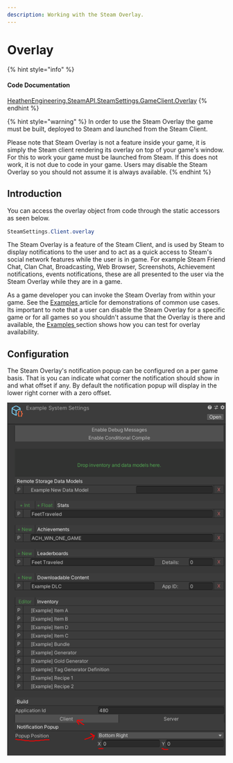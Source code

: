 ```yaml
---
description: Working with the Steam Overlay.
---
```


# Overlay

{% hint style="info" %}
#### Code Documentation

[HeathenEngineering.SteamAPI.SteamSettings.GameClient.Overlay](https://heathen-engineering.github.io/steamworks-v2-documentation/#CSharpClass:HeathenEngineering.SteamAPI.SteamSettings.GameClient.Overlay)
{% endhint %}

{% hint style="warning" %}
In order to use the Steam Overlay the game must be built, deployed to Steam and launched from the Steam Client.&#x20;

Please note that Steam Overlay is not a feature inside your game, it is simply the Steam client rendering its overlay on top of your game's window. For this to work your game must be launched from Steam. If this does not work, it is not due to code in your game. Users may disable the Steam Overlay so you should not assume it is always available.
{% endhint %}

## Introduction

You can access the overlay object from code through the static accessors as seen below.

```csharp
SteamSettings.Client.overlay
```

The Steam Overlay is a feature of the Steam Client, and is used by Steam to display notifications to the user and to act as a quick access to Steam's social network features while the user is in game. For example Steam Friend Chat, Clan Chat, Broadcasting, Web Browser, Screenshots, Achievement notifications, events notifications, these are all presented to the user via the Steam Overlay while they are in a game.

As a game developer you can invoke the Steam Overlay from within your game. See the [Examples ](overlay\_examples.md)article for demonstrations of common use cases. Its important to note that a user can disable the Steam Overlay for a specific game or for all games so you shouldn't assume that the Overlay is there and available, the [Examples ](overlay\_examples.md)section shows how you can test for overlay availability.

## Configuration

The Steam Overlay's notification popup can be configured on a per game basis. That is you can indicate what corner the notification should show in and what offset if any. By default the notification popup will display in the lower right corner with a zero offset.

![](<../../../.gitbook/assets/image (67).png>)
